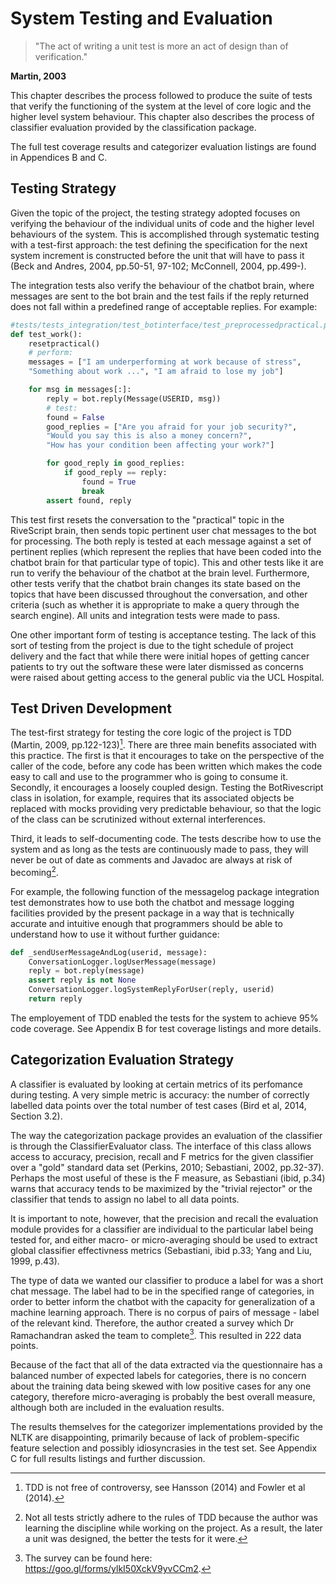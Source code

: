 # System Testing and Evaluation

> "The act of writing a unit test is more an act of design than of verification."

**Martin, 2003**

This chapter describes the process followed to produce the suite of tests that
verify the functioning of the system at the level of core logic and the higher
level system behaviour. This chapter also describes the process of
classifier evaluation provided by the classification package.

The full test coverage results and categorizer evaluation listings are found in
Appendices B and C.

## Testing Strategy

Given the topic of the project, the testing strategy adopted focuses on verifying
the behaviour of the individual units of code and the higher level behaviours
of the system. This is accomplished through systematic testing
with a test-first approach: the test defining the specification for the next
system increment is constructed before the unit that will have to pass it
(Beck and Andres, 2004, pp.50-51, 97-102; McConnell, 2004, pp.499-).

The integration tests also verify the behaviour of the chatbot brain, where
messages are sent to the bot brain and the test fails if the reply returned
does not fall within a predefined range of acceptable replies. For example:

~~~ python
#tests/tests_integration/test_botinterface/test_preprocessedpractical.py
def test_work():
    resetpractical()
    # perform:
    messages = ["I am underperforming at work because of stress",
    "Something about work ...", "I am afraid to lose my job"]

    for msg in messages[:]:
        reply = bot.reply(Message(USERID, msg))
        # test:
        found = False
        good_replies = ["Are you afraid for your job security?",
        "Would you say this is also a money concern?",
        "How has your condition been affecting your work?"]

        for good_reply in good_replies:
            if good_reply == reply:
                found = True
                break
        assert found, reply
~~~
This test first resets the conversation to the "practical" topic in the RiveScript
brain, then sends topic pertinent user chat messages to the bot for processing.
The both reply is tested at each message against a set of pertinent replies (which
    represent the replies that have been coded into the chatbot
  brain for that particular type of topic). This and other tests like it are
  run to verify the behaviour of the chatbot at
the brain level.
Furthermore, other tests verify that the chatbot brain changes its state based
on the topics that have been discussed throughout the conversation, and other
criteria (such as whether it is appropriate to make a query through the search
  engine). All units and integration tests were made to pass.

One other important form of testing is acceptance testing. The lack of this sort
of testing from the project is due to the tight schedule of project delivery and
the fact that while there were initial hopes of getting cancer patients to try
out the software these were later dismissed as concerns were raised about
getting access to the general public via the UCL Hospital.

## Test Driven Development

The test-first strategy for testing the core logic of the project is TDD (Martin, 2009, pp.122-123)[^TDD].
There are three main benefits associated with this practice. The first is that
it encourages to take on the perspective of the caller of the code, before any
code has been written which makes the code easy to call and use to the programmer
who is going to consume it. Secondly, it encourages a loosely coupled design.
Testing the BotRivescript class in isolation, for example, requires that its
associated objects be replaced with mocks providing very predictable behaviour, so
that the logic of the class can be scrutinized without external interferences.

Third, it leads to self-documenting code. The tests
describe how to use the system and as long as the tests
are continuously made to pass, they will never be out of date as comments and
Javadoc are always at risk of becoming[^notall].

For example, the following function of the messagelog package
integration test demonstrates how to use both the chatbot and message
logging facilities provided by the present package in a way that is technically
accurate and intuitive
enough that programmers should be able to understand how to use
it without further guidance:

``` python
def _sendUserMessageAndLog(userid, message):
    ConversationLogger.logUserMessage(message)
    reply = bot.reply(message)
    assert reply is not None
    ConversationLogger.logSystemReplyForUser(reply, userid)
    return reply
```

[^TDD]: TDD is not free of controversy, see Hansson (2014) and Fowler et al (2014).

[^notall]: Not all tests strictly adhere to the rules of TDD because the author was learning
the discipline while working on the project.
As a result, the later a unit was designed, the better the tests for it were.

The employement of TDD enabled the tests for the system to achieve 95% code coverage.
See Appendix B for test coverage listings and more details.

## Categorization Evaluation Strategy

A classifier is evaluated by looking at certain metrics of its perfomance during
testing. A very simple metric is accuracy: the number of correctly labelled
data points over the total number of test cases (Bird et al, 2014, Section 3.2).

The way the categorization package provides an evaluation of the classifier is
through the ClassifierEvaluator class. The interface of this class allows access
to accuracy, precision, recall and F metrics for the given classifier over a
"gold" standard data set (Perkins, 2010; Sebastiani, 2002, pp.32-37). Perhaps the most useful of these is
the F measure, as Sebastiani (ibid, p.34) warns that accuracy tends to be
maximized by the "trivial rejector" or the classifier that tends to assign no label
to all data points.

It is important to note, however, that the precision and recall the evaluation
module provides for a classifier are individual to the particular
label being tested for, and either macro- or micro-averaging should be used
to extract global classifier effectivness metrics (Sebastiani, ibid p.33;
Yang and Liu, 1999, p.43).

The type of data we wanted our classifier to produce a label for was a short chat
message. The label had to be in the specified range of categories, in order to
better inform the chatbot with the capacity for generalization of a machine learning
approach. There is no corpus of pairs of message - label of the relevant kind.
Therefore, the author created a survey which Dr Ramachandran asked the team to
complete[^survey].
This resulted in 222 data points.

[^survey]: The survey can be found here: <https://goo.gl/forms/ylkI50XckV9yvCCm2>.

Because of the fact that all of the data extracted via the questionnaire
has a balanced number of expected labels for categories, there is no
concern about the training data being skewed with low positive cases for any one
category, therefore micro-averaging is probably the best overall measure, although both are
included in the evaluation results.

The results themselves for the categorizer implementations provided by the NLTK
are disappointing, primarily because of lack of problem-specific feature selection
and possibly idiosyncrasies in the test set. See Appendix C for full results listings
and further discussion.
